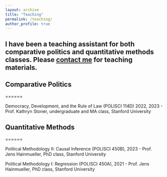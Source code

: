 ```yaml
---
layout: archive
title: "Teaching"
permalink: /teaching/
author_profile: true
---
```


## I have been a teaching assistant for both comparative politics and quantitative methods classes. Please [contact me](hfolsz@stanford.edu) for teaching materials.



## Comparative Politics
======

Democracy, Development, and the Rule of Law (POLISCI 114D) 2022, 2023 - Prof. Kathryn Stoner, undergraduate and MA class, Stanford University

## Quantitative Methods
======

Political Methodology II: Causal Inference (POLISCI 450B), 2023 - Prof. Jens Hainmueller, PhD class, Stanford University

Political Methodology I: Regression (POLISCI 450A), 2021 - Prof. Jens Hainmueller, PhD class, Stanford University
